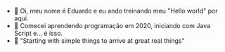 - 👋 Oi, meu nome é Eduardo e eu ando treinando meu "Hello world" por aqui.
- 👀 Comecei aprendendo programação em 2020, iniciando com Java Script e...  é isso.
- 💞️ "Starting with simple things to arrive at great real things"

<!---
DuDSTOPIA/DuDSTOPIA is a ✨ special ✨ repository because its `README.md` (this file) appears on your GitHub profile.
You can click the Preview link to take a look at your changes.
--->
